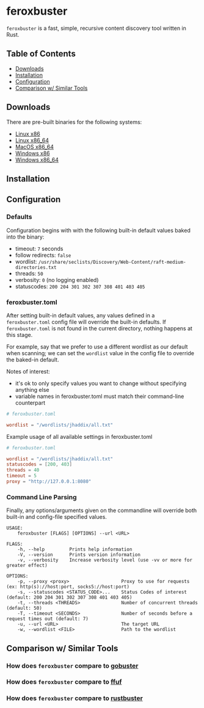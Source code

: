 # feroxbuster

`feroxbuster` is a fast, simple, recursive content discovery tool written in Rust.

Table of Contents
-----------------
- [Downloads](#downloads)
- [Installation](#installation)
- [Configuration](#configuration)
- [Comparison w/ Similar Tools](#comparison-w-similar-tools)

## Downloads
There are pre-built binaries for the following systems:

- [Linux x86](https://github.com/epi052/feroxbuster/releases/latest/download/x86-linux-feroxbuster.zip)
- [Linux x86_64](https://github.com/epi052/feroxbuster/releases/latest/download/x86_64-linux-feroxbuster.zip)
- [MacOS x86_64](https://github.com/epi052/feroxbuster/releases/latest/download/x86_64-macos-feroxbuster.zip)
- [Windows x86](https://github.com/epi052/feroxbuster/releases/latest/download/x86-windows-feroxbuster.exe.zip)
- [Windows x86_64](https://github.com/epi052/feroxbuster/releases/latest/download/x86_64-windows-feroxbuster.exe.zip)

## Installation
## Configuration
### Defaults
Configuration begins with with the following built-in default values baked into the binary:

- timeout: `7` seconds
- follow redirects: `false`
- wordlist: `/usr/share/seclists/Discovery/Web-Content/raft-medium-directories.txt`
- threads: `50`
- verbosity: `0` (no logging enabled)
- statuscodes: `200 204 301 302 307 308 401 403 405`

### feroxbuster.toml
After setting built-in default values, any values defined in a `feroxbuster.toml` config file will override the
built-in defaults.  If `feroxbuster.toml` is not found in the current directory, nothing happens at this stage. 

For example, say that we prefer to use a different wordlist as our default when scanning; we can
set the `wordlist` value in the config file to override the baked-in default.

Notes of interest:
- it's ok to only specify values you want to change without specifying anything else
- variable names in feroxbuster.toml must match their command-line counterpart

```toml
# feroxbuster.toml

wordlist = "/wordlists/jhaddix/all.txt"
```

Example usage of all available settings in feroxbuster.toml
```toml
# feroxbuster.toml

wordlist = "/wordlists/jhaddix/all.txt"
statuscodes = [200, 403]
threads = 40
timeout = 5
proxy = "http://127.0.0.1:8080"
```

### Command Line Parsing
Finally, any options/arguments given on the commandline will override both built-in and
config-file specified values.

```
USAGE:
    feroxbuster [FLAGS] [OPTIONS] --url <URL>

FLAGS:
    -h, --help         Prints help information
    -V, --version      Prints version information
    -v, --verbosity    Increase verbosity level (use -vv or more for greater effect)

OPTIONS:
    -p, --proxy <proxy>                   Proxy to use for requests (ex: http(s)://host:port, socks5://host:port)
    -s, --statuscodes <STATUS_CODE>...    Status Codes of interest (default: 200 204 301 302 307 308 401 403 405)
    -t, --threads <THREADS>               Number of concurrent threads (default: 50)
    -T, --timeout <SECONDS>               Number of seconds before a request times out (default: 7)
    -u, --url <URL>                       The target URL
    -w, --wordlist <FILE>                 Path to the wordlist

```

## Comparison w/ Similar Tools
### How does `feroxbuster` compare to [gobuster](https://github.com/OJ/gobuster)
### How does `feroxbuster` compare to [ffuf](https://github.com/ffuf/ffuf)
### How does `feroxbuster` compare to [rustbuster](https://github.com/phra/rustbuster)
